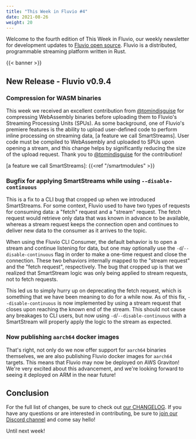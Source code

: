```yaml
---
title: "This Week in Fluvio #4"
date: 2021-08-26
weight: 20
---
```


Welcome to the fourth edition of This Week in Fluvio, our weekly newsletter
for development updates to [Fluvio open source]. Fluvio is a distributed,
programmable streaming platform written in Rust.

[Fluvio open source]: https://github.com/infinyon/fluvio

{{< banner >}}

## New Release - Fluvio v0.9.4

### Compression for WASM binaries

This week we received an excellent contribution from [@tomindisguise] for compressing
WebAssembly binaries before uploading them to Fluvio's Streaming Processing Units (SPUs).
As some background, one of Fluvio's premiere features is the ability to upload
user-defined code to perform inline processing on streaming data,
[a feature we call SmartStreams]. User code must be compiled to WebAssembly and
uploaded to SPUs upon opening a stream, and this change helps by significantly reducing
the size of the upload request. Thank you to [@tomindisguise] for the contribution!

[@tomindisguise]: https://github.com/tomindisguise
[a feature we call SmartStreams]: {{<ref "/smartmodules" >}}

### Bugfix for applying SmartStreams while using `--disable-continuous`

This is a fix to a CLI bug that cropped up when we introduced SmartStreams. For some
context, Fluvio used to have two types of requests for consuming data: a "fetch" request
and a "stream" request. The fetch request would retrieve only data that was known in
advance to be available, whereas a stream request keeps the connection open and continues
to deliver new data to the consumer as it arrives to the topic.

When using the Fluvio CLI Consumer, the default behavior is to open a stream and continue
listening for data, but one may optionally use the `-d`/`--disable-continuous` flag in order
to make a one-time request and close the connection. These two behaviors internally mapped
to the "stream request" and the "fetch request", respectively. The bug that cropped up is
that we realized that SmartStream logic was only being applied to stream requests, not to
fetch requests.

This led us to simply hurry up on deprecating the fetch request, which is something that
we have been meaning to do for a while now. As of this fix, `--disable-continuous` is now
implemented by using a stream request that closes upon reaching the known end of the stream.
This should not cause any breakages to CLI users, but now using `-d`/`--disable-continuous`
with a SmartStream will properly apply the logic to the stream as expected.

### Now publishing `aarch64` docker images

That's right, not only do we now offer support for `aarch64` binaries themselves, we are
also publishing Fluvio docker images for `aarch64` targets. This means that Fluvio may
now be deployed on AWS Graviton! We're very excited about this advancement, and we're
looking forward to seeing it deployed on ARM in the near future!

## Conclusion

For the full list of changes, be sure to check out [our CHANGELOG]. If you have any
questions or are interested in contributing, be sure to [join our Discord channel] and
come say hello!

Until next week!

[SmartStreams Aggregate]: /docs/smartstreams/aggregate
[sums]: https://github.com/infinyon/fluvio/blob/master/src/smartstream/examples/aggregate-sum/src/lib.rs
[averages]: https://github.com/infinyon/fluvio/blob/master/src/smartstream/examples/aggregate-average/src/lib.rs
[combining structural key-value data]: https://github.com/infinyon/fluvio/blob/master/src/smartstream/examples/aggregate-json/src/lib.rs
[our CHANGELOG]: https://github.com/infinyon/fluvio/blob/master/CHANGELOG.md
[join our Discord channel]: https://discordapp.com/invite/bBG2dTz
